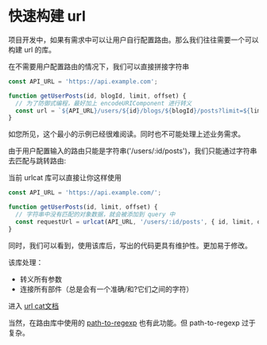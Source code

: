 # 快速构建 url

项目开发中，如果有需求中可以让用户自行配置路由。那么我们往往需要一个可以构建 url 的库。

在不需要用户配置路由的情况下，我们可以直接拼接字符串

```js
const API_URL = 'https://api.example.com';

function getUserPosts(id, blogId, limit, offset) {
  // 为了防御式编程，最好加上 encodeURIComponent 进行转义
  const url = `${API_URL}/users/${id}/blogs/${blogId}/posts?limit=${limit}&offset=${offset}`;
}
```
如您所见，这个最小的示例已经很难阅读。同时也不可能处理上述业务需求。

由于用户配置输入的路由只能是字符串('/users/:id/posts')，我们只能通过字符串去匹配与跳转路由:

当前 urlcat 库可以直接让你这样使用

```js
const API_URL = 'https://api.example.com/';

function getUserPosts(id, limit, offset) {
  // 字符串中没有匹配的对象数据，就会被添加到 query 中
  const requestUrl = urlcat(API_URL, '/users/:id/posts', { id, limit, offset });
}
```
同时，我们可以看到，使用该库后，写出的代码更具有维护性。更加易于修改。

该库处理：

- 转义所有参数
- 连接所有部件（总是会有一个准确/和?它们之间的字符）

进入 [url cat文档](https://urlcat.dev/#/)

当然，在路由库中使用的 [path-to-regexp](https://github.com/pillarjs/path-to-regexp) 也有此功能。但 path-to-regexp 过于复杂。




